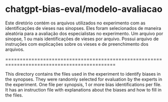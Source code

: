 # chatgpt-bias-eval/modelo-avaliacao

Este diretório contém os arquivos utilizados no experimento com as identificações de vieses nas sinopses. 
Eles foram selecionados de maneira aleatória para a avaliação dos especialistas no experimento.
Um arquivo por sinopse, 1 ou mais identificações de vieses por arquivo. 
Possui arquivo de instruções com explicações sobre os vieses e de preenchimento dos arquivos. 


============================================================================================


This directory contains the files used in the experiment to identify biases in the synopses. 
They were randomly selected for evaluation by the experts in the experiment. 
One file per synopsis, 1 or more bias identifications per file. 
It has an instruction file with explanations about the biases and how to fill in the files.
